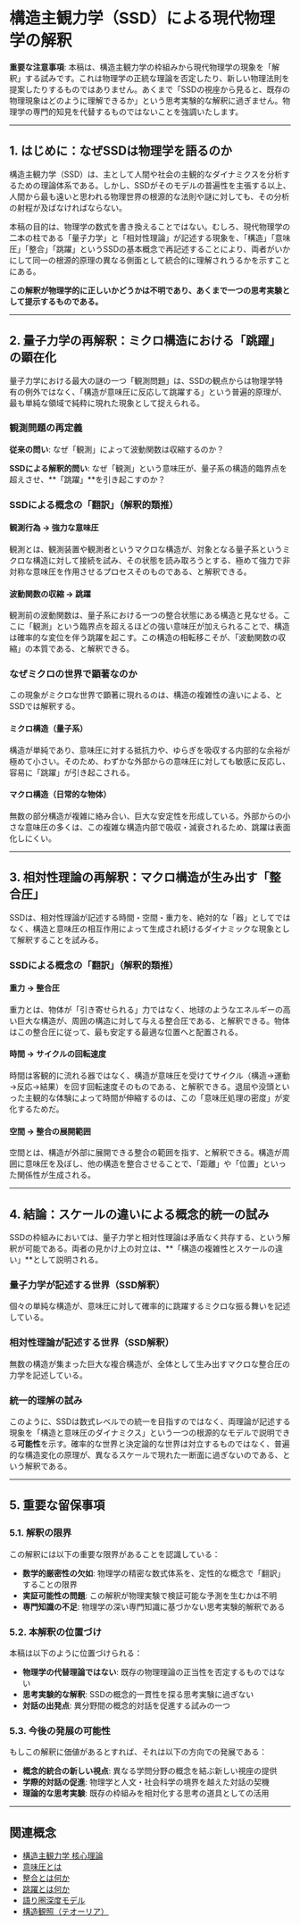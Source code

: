 # 構造主観力学（SSD）による現代物理学の解釈

**重要な注意事項**: 本稿は、構造主観力学の枠組みから現代物理学の現象を「解釈」する試みです。これは物理学の正統な理論を否定したり、新しい物理法則を提案したりするものではありません。あくまで「SSDの視座から見ると、既存の物理現象はどのように理解できるか」という思考実験的な解釈に過ぎません。物理学の専門的知見を代替するものではないことを強調いたします。

---

## 1. はじめに：なぜSSDは物理学を語るのか

構造主観力学（SSD）は、主として人間や社会の主観的なダイナミクスを分析するための理論体系である。しかし、SSDがそのモデルの普遍性を主張する以上、人間から最も遠いと思われる物理世界の根源的な法則や謎に対しても、その分析の射程が及ばなければならない。

本稿の目的は、物理学の数式を書き換えることではない。むしろ、現代物理学の二本の柱である「量子力学」と「相対性理論」が記述する現象を、「構造」「意味圧」「整合」「跳躍」というSSDの基本概念で再記述することにより、両者がいかにして同一の根源的原理の異なる側面として統合的に理解されうるかを示すことにある。

**この解釈が物理学的に正しいかどうかは不明であり、あくまで一つの思考実験として提示するものである。**

---

## 2. 量子力学の再解釈：ミクロ構造における「跳躍」の顕在化

量子力学における最大の謎の一つ「観測問題」は、SSDの観点からは物理学特有の例外ではなく、「構造が意味圧に反応して跳躍する」という普遍的原理が、最も単純な領域で純粋に現れた現象として捉えられる。

### 観測問題の再定義

**従来の問い**: なぜ「観測」によって波動関数は収縮するのか？

**SSDによる解釈的問い**: なぜ「観測」という意味圧が、量子系の構造的臨界点を超えさせ、**「跳躍」**を引き起こすのか？

### SSDによる概念の「翻訳」（解釈的類推）

#### 観測行為 → 強力な意味圧
観測とは、観測装置や観測者というマクロな構造が、対象となる量子系というミクロな構造に対して接続を試み、その状態を読み取ろうとする、極めて強力で非対称な意味圧を作用させるプロセスそのものである、と解釈できる。

#### 波動関数の収縮 → 跳躍
観測前の波動関数は、量子系における一つの整合状態にある構造と見なせる。ここに「観測」という臨界点を超えるほどの強い意味圧が加えられることで、構造は確率的な変位を伴う跳躍を起こす。この構造の相転移こそが、「波動関数の収縮」の本質である、と解釈できる。

### なぜミクロの世界で顕著なのか

この現象がミクロな世界で顕著に現れるのは、構造の複雑性の違いによる、とSSDでは解釈する。

#### ミクロ構造（量子系）
構造が単純であり、意味圧に対する抵抗力や、ゆらぎを吸収する内部的な余裕が極めて小さい。そのため、わずかな外部からの意味圧に対しても敏感に反応し、容易に「跳躍」が引き起こされる。

#### マクロ構造（日常的な物体）
無数の部分構造が複雑に絡み合い、巨大な安定性を形成している。外部からの小さな意味圧の多くは、この複雑な構造内部で吸収・減衰されるため、跳躍は表面化しにくい。

---

## 3. 相対性理論の再解釈：マクロ構造が生み出す「整合圧」

SSDは、相対性理論が記述する時間・空間・重力を、絶対的な「器」としてではなく、構造と意味圧の相互作用によって生成され続けるダイナミックな現象として解釈することを試みる。

### SSDによる概念の「翻訳」（解釈的類推）

#### 重力 → 整合圧
重力とは、物体が「引き寄せられる」力ではなく、地球のようなエネルギーの高い巨大な構造が、周囲の構造に対して与える整合圧である、と解釈できる。物体はこの整合圧に従って、最も安定する最適な位置へと配置される。

#### 時間 → サイクルの回転速度
時間は客観的に流れる器ではなく、構造が意味圧を受けてサイクル（構造→運動→反応→結果）を回す回転速度そのものである、と解釈できる。退屈や没頭といった主観的な体験によって時間が伸縮するのは、この「意味圧処理の密度」が変化するためだ。

#### 空間 → 整合の展開範囲
空間とは、構造が外部に展開できる整合の範囲を指す、と解釈できる。構造が周囲に意味圧を及ぼし、他の構造を整合させることで、「距離」や「位置」といった関係性が生成される。

---

## 4. 結論：スケールの違いによる概念的統一の試み

SSDの枠組みにおいては、量子力学と相対性理論は矛盾なく共存する、という解釈が可能である。両者の見かけ上の対立は、**「構造の複雑性とスケールの違い」**として説明される。

### 量子力学が記述する世界（SSD解釈）
個々の単純な構造が、意味圧に対して確率的に跳躍するミクロな振る舞いを記述している。

### 相対性理論が記述する世界（SSD解釈）
無数の構造が集まった巨大な複合構造が、全体として生み出すマクロな整合圧の力学を記述している。

### 統一的理解の試み

このように、SSDは数式レベルでの統一を目指すのではなく、両理論が記述する現象を「構造と意味圧のダイナミクス」という一つの根源的なモデルで説明できる**可能性**を示す。確率的な世界と決定論的な世界は対立するものではなく、普遍的な構造変化の原理が、異なるスケールで現れた一断面に過ぎないのである、という解釈である。

---

## 5. 重要な留保事項

### 5.1. 解釈の限界

この解釈には以下の重要な限界があることを認識している：

- **数学的厳密性の欠如**: 物理学の精密な数式体系を、定性的な概念で「翻訳」することの限界
- **実証可能性の問題**: この解釈が物理実験で検証可能な予測を生むかは不明
- **専門知識の不足**: 物理学の深い専門知識に基づかない思考実験的解釈である

### 5.2. 本解釈の位置づけ

本稿は以下のように位置づけられる：

- **物理学の代替理論ではない**: 既存の物理理論の正当性を否定するものではない
- **思考実験的な解釈**: SSDの概念的一貫性を探る思考実験に過ぎない
- **対話の出発点**: 異分野間の概念的対話を促進する試みの一つ

### 5.3. 今後の発展の可能性

もしこの解釈に価値があるとすれば、それは以下の方向での発展である：

- **概念的統合の新しい視点**: 異なる学問分野の概念を結ぶ新しい視座の提供
- **学際的対話の促進**: 物理学と人文・社会科学の境界を越えた対話の契機
- **理論的な思考実験**: 既存の枠組みを相対化する思考の道具としての活用

---

## 関連概念
- [構造主観力学 核心理論](./核心理論.md)
- [意味圧とは](./意味圧とは.md)
- [整合とは何か](./整合とは何か.md)
- [跳躍とは何か](./跳躍とは何か.md)
- [語り圏深度モデル](./語り圏深度モデル.md)
- [構造観照（テオーリア）](./構造観照.md)